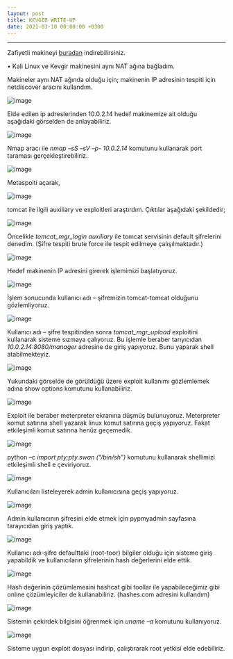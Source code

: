 ```yaml
---
layout: post
title: KEVGİR WRITE-UP
date: 2021-03-10 00:00:00 +0300
---
```



----------------------------------------------

Zafiyetli makineyi <a href="https://canyoupwn.me/kevgir-vulnerable-vm/">buradan</a> indirebilirsiniz.


• Kali Linux ve Kevgir makinesini aynı NAT ağına bağladım.

Makineler aynı NAT ağında olduğu için; makinenin IP adresinin tespiti için netdiscover aracını kullandım.


![image](/blog/images/kevgir/1.jpg)

Elde edilen ip adreslerinden 10.0.2.14 hedef makinemize ait olduğu aşağıdaki görselden de anlayabiliriz.

![image](/blog/images/kevgir/2.jpg)

Nmap aracı ile *nmap –sS –sV –p- 10.0.2.14*  komutunu kullanarak port taraması gerçekleştirebiliriz.

![image](/blog/images/kevgir/3.jpg)

Metaspoiti açarak,

![image](/blog/images/kevgir/4.jpg)

tomcat ile ilgili auxiliary ve exploitleri araştırdım. Çıktılar aşağıdaki şekildedir;

![image](/blog/images/kevgir/5.jpg)

Öncelikle *tomcat_mgr_login auxiliary* ile tomcat servisinin default şifrelerini denedim. (Şifre tespiti brute force ile tespit edilmeye çalışılmaktadır.) 

![image](/blog/images/kevgir/6.jpg)

Hedef makinenin IP adresini girerek işlemimizi başlatıyoruz.

![image](/blog/images/kevgir/7.jpg)

İşlem sonucunda kullanıcı adı – şifremizin tomcat-tomcat olduğunu gözlemliyoruz.

![image](/blog/images/kevgir/8.jpg)

Kullanıcı adı – şifre tespitinden sonra *tomcat_mgr_upload* exploitini kullanarak sisteme sızmaya çalıyoruz. Bu işlemle beraber tarıyıcıdan *10.0.2.14:8080/manager* adresine de giriş yapıyoruz. Bunu yaparak shell atabilmekteyiz.

![image](/blog/images/kevgir/9.jpg)

Yukurıdaki görselde de görüldüğü üzere  exploit kullanımı gözlemlemek adına show options komutunu kullanabiliriz.

![image](/blog/images/kevgir/10.jpg)

Exploit ile beraber meterpreter ekranına düşmüş bulunuyoruz.
Meterpreter komut satırına shell yazarak linux komut satırına geçiş yapıyoruz. Fakat etkileşimli komut satırına henüz geçemedik.

![image](/blog/images/kevgir/11.jpg)

python –c *import pty;pty.swan (“/bin/sh”)*  komutunu kullanarak shellimizi etkileşimli shell e çeviriyoruz.

![image](/blog/images/kevgir/12.jpg)

Kullanıcıları listeleyerek admin kullanıcısına geçiş yapıyoruz.

![image](/blog/images/kevgir/13.jpg)

Admin kullanıcının şifresini elde etmek için pypmyadmin sayfasına tarayıcıdan giriş yaptık. 

![image](/blog/images/kevgir/14.jpg)

Kullanıcı adı-şifre defaulttaki (root-toor) bilgiler olduğu için sisteme giriş yapabildik ve kullanıcıların şifrelerinin hash değerlerini elde ettik.

![image](/blog/images/kevgir/15.jpg)

Hash değerinin çözümlemesini hashcat gibi toollar ile yapabileceğimiz gibi online çözümleyiciler de kullanabiliriz. (hashes.com adresini kullandım)

![image](/blog/images/kevgir/16.jpg)

Sistemin çekirdek bilgisini öğrenmek için *uname –a* komutunu kullanıyoruz.

![image](/blog/images/kevgir/17.jpg)

Sisteme uygun exploit dosyası indirip, çalıştırarak root yetkisi elde edebiliriz. 
